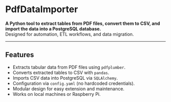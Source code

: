 # PdfDataImporter

**A Python tool to extract tables from PDF files, convert them to CSV, and import the data into a PostgreSQL database.**  
Designed for automation, ETL workflows, and data migration.

---

## Features

- Extracts tabular data from PDF files using `pdfplumber`.
- Converts extracted tables to CSV with `pandas`.
- Imports CSV data into PostgreSQL via `SQLAlchemy`.
- Configuration via `config.yaml` (no hardcoded credentials).
- Modular design for easy extension and maintenance.
- Works on local machines or Raspberry Pi.

